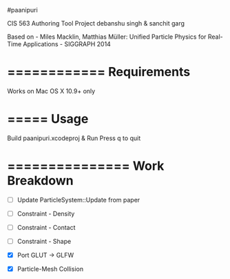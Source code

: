 #paanipuri

CIS 563 Authoring Tool Project
debanshu singh & sanchit garg

Based on - Miles Macklin, Matthias Müller: Unified Particle Physics for Real-Time Applications - SIGGRAPH 2014

============
Requirements
============
Works on Mac OS X 10.9+ only

=====
Usage
=====
Build paanipuri.xcodeproj & Run
Press q to quit


===============
Work Breakdown
===============

- [ ] Update ParticleSystem::Update from paper
- [ ] Constraint - Density
- [ ] Constraint - Contact
- [ ] Constraint - Shape
- [x] Port GLUT -> GLFW
- [x] Particle-Mesh Collision

